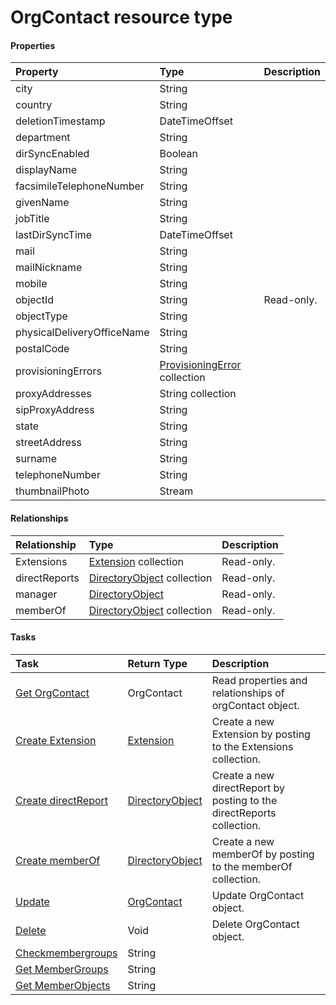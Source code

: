 # OrgContact resource type



#### Properties
| Property	   | Type	|Description|
|:---------------|:--------|:----------|
|city|String||
|country|String||
|deletionTimestamp|DateTimeOffset||
|department|String||
|dirSyncEnabled|Boolean||
|displayName|String||
|facsimileTelephoneNumber|String||
|givenName|String||
|jobTitle|String||
|lastDirSyncTime|DateTimeOffset||
|mail|String||
|mailNickname|String||
|mobile|String||
|objectId|String| Read-only.|
|objectType|String||
|physicalDeliveryOfficeName|String||
|postalCode|String||
|provisioningErrors|[ProvisioningError](provisioningerror.md) collection||
|proxyAddresses|String collection||
|sipProxyAddress|String||
|state|String||
|streetAddress|String||
|surname|String||
|telephoneNumber|String||
|thumbnailPhoto|Stream||

#### Relationships
| Relationship | Type	|Description|
|:---------------|:--------|:----------|
|Extensions|[Extension](extension.md) collection| Read-only.|
|directReports|[DirectoryObject](directoryobject.md) collection| Read-only.|
|manager|[DirectoryObject](directoryobject.md)| Read-only.|
|memberOf|[DirectoryObject](directoryobject.md) collection| Read-only.|

#### Tasks

| Task		   | Return Type	|Description|
|:---------------|:--------|:----------|
|[Get OrgContact](../api/orgcontact_get.md) | OrgContact |Read properties and relationships of orgContact object.|
|[Create Extension]((../api/orgcontact_post_extensions.md)) |[Extension](extension.md)| Create a new Extension by posting to the Extensions collection.|
|[Create directReport]((../api/orgcontact_post_directreports.md)) |[DirectoryObject](directoryobject.md)| Create a new directReport by posting to the directReports collection.|
|[Create memberOf]((../api/orgcontact_post_memberof.md)) |[DirectoryObject](directoryobject.md)| Create a new memberOf by posting to the memberOf collection.|
|[Update](../api/orgcontact_update.md) | [OrgContact](orgcontact.md)	|Update OrgContact object. |
|[Delete](../api/orgcontact_delete.md) | Void	|Delete OrgContact object. |
|[Checkmembergroups](../api/orgcontact_checkmembergroups.md)|String||
|[Get MemberGroups](../api/orgcontact_getmembergroups.md)|String||
|[Get MemberObjects](../api/orgcontact_getmemberobjects.md)|String||
